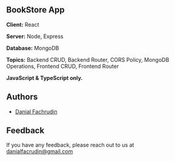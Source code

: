 

## BookStore App

**Client:** React

**Server:** Node, Express

**Database:** MongoDB

**Topics:** Backend CRUD, Backend Router, CORS Policy, MongoDB Operations, Frontend CRUD, Frontend Router 

**JavaScript & TypeScript only.**


## Authors

- [Danial Fachrudin](https://www.danialfach.my.id/)


## Feedback

If you have any feedback, please reach out to us at danialfacrudin@gmail.com

